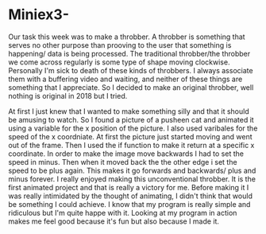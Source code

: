 # Miniex3-
Our task this week was to make a throbber. A throbber is something that serves no other purpose than prooving to the user that something is happening/ data is being processed. The traditional throbber/the throbber we come across regularly is some type of shape moving clockwise. Personally I'm sick to death of these kinds of throbbers. I always associate them with a buffering video and waiting, and neither of these things are something that I appreciate. So I decided to make an original throbber, well nothing is original in 2018 but I tried. 


At first I just knew that I wanted to make something silly and that it should be amusing to watch. So I found a picture of a pusheen cat and animated it using a variable for the x position of the picture. I also used varibales for the speed of the x coordniate. At first the picture just started moving and went out of the frame. Then I used the if function to make it return at a specific x coordinate. In order to make the image move backwards I had to set the speed in minus. Then when it moved back the the other edge i set the speed to be plus again. This makes it go forwards and backwards/ plus and minus forever. I really enjoyed making this unconventional throbber. It is the first animated project and that is really a victory for me. Before making it I was really intimidated by the thought of animating, I didn't think that would be something I could achieve. I know that my program is really simple and ridiculous but I'm quite happe with it. Looking at my program in action makes me feel good because it's fun but also because I made it. 
